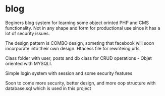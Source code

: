 # blog
Beginers blog system for learning some object orinted PHP and CMS functionality.
Not in any shape and form for productional use since it has a lot of security issues.

The design pattern is COMBO design, someting that facebook will soon incorporate into their own design.
Htacess file for rewriteing urls.

Class folder with user, posts and db class for CRUD operations - Objet oriented with MYSQLI.

Simple login system with session and some security features

Soon to come more security, better design, and more oop structure with database.sql which is used in this project



